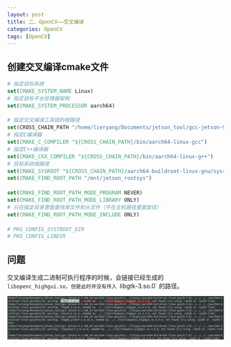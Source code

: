 ```yaml
---
layout: post
title: 二、OpenCV——交叉编译
categories: OpenCV
tags: [OpenCV]
---
```


## 创建交叉编译cmake文件

```cmake
# 指定目标系统
set(CMAKE_SYSTEM_NAME Linux)
# 指定目标平台处理器架构
set(CMAKE_SYSTEM_PROCESSOR aarch64)
 
# 指定交叉编译工具链的根路径
set(CROSS_CHAIN_PATH "/home/lieryang/Documents/jetson_tool/gcc-jetson-9.3-x86_64-aarch64-linux-gnu")
# 指定C编译器
set(CMAKE_C_COMPILER "${CROSS_CHAIN_PATH}/bin/aarch64-linux-gcc")
# 指定C++编译器
set(CMAKE_CXX_COMPILER "${CROSS_CHAIN_PATH}/bin/aarch64-linux-g++")
# 目标系统根路径
set(CMAKE_SYSROOT "${CROSS_CHAIN_PATH}/aarch64-buildroot-linux-gnu/sysroot")
set(CMAKE_FIND_ROOT_PATH "/mnt/jetson_rootsys")

set(CMAKE_FIND_ROOT_PATH_MODE_PROGRAM NEVER)
set(CMAKE_FIND_ROOT_PATH_MODE_LIBRARY ONLY)
# 只在指定目录里面查找库文件和头文件（不在主机路径里面查找）
set(CMAKE_FIND_ROOT_PATH_MODE_INCLUDE ONLY)

# PKG_CONFIG_SYSTROOT_DIR
# PKG_CONFIG_LIBDIR

```

## 问题

交叉编译生成二进制可执行程序的时候，会链接已经生成的 `libopenc_highgui.so，但是此时并没有传入 `libgtk-3.so.0` 的路径。

![alt text](image.png)
